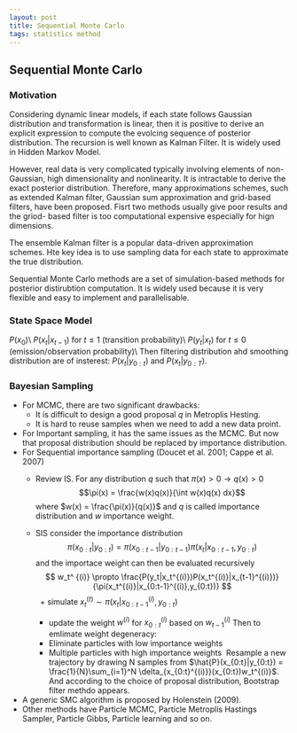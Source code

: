 ```yaml
---
layout: post
title: Sequential Monte Carlo
tags: statistics method
---
```


<script src="//yihui.name/js/math-code.js"></script>
<!-- Just one possible MathJax CDN below. You may use others. -->
<script async
  src="//mathjax.rstudio.com/latest/MathJax.js?config=TeX-MML-AM_CHTML">
</script>

## Sequential Monte Carlo

### Motivation
Considering dynamic linear models, if each state follows Gaussian distribution and transformation is linear, then it is positive to derive an explicit expression to compute the evolcing sequence of posterior distribution. The recursion is well known as Kalman Filter. It is widely used in Hidden Markov Model.  

However, real data is very complicated typically involving elements of non-Gaussian, high dimensionality and nonlinearity. It is intractable to derive the exact posterior distribution. Therefore, many approximations schemes, such as extended Kalman filter, Gaussian sum approximation and grid-based filters, have been proposed. Fisrt two methods usually give poor results and the griod- based filter is too computational expensive especially for hign dimensions.

The ensemble Kalman filter is a popular data-driven approximation schemes. Hte key idea is to use sampling data for each state to approximate the true distribution.

Sequential Monte Carlo methods are a set of simulation-based methods for posterior distirubtion computation. It is widely used because it is very flexible and easy to implement and parallelisable.

### State Space Model
$P(x_0)$\\
$P(x_t |x_{t-1})$ for $t \leq 1$ (transition probability)\\
$P(y_t|x_t)$ for $t \leq 0$ (emission/observation probability)\\
Then filtering distribution ahd smoothing distribution are of insterest: $P(x_t|y_{0:t})$ and $P(x_t|y_{0:T})$.

### Bayesian Sampling
* For MCMC, there are two significant drawbacks: 
  - It is difficult to design a good proposal $q$ in Metroplis Hesting.
  - It is hard to reuse samples when we need to add a new data proint.
* For Important sampling, it has the same issues as the MCMC. But now that proposal distribution should be replaced by importance distribution.
* For Sequential importance sampling (Doucet et al. 2001; Cappe et al. 2007)
  - Review IS. For any distribution $q$ such that $\pi(x)>0 \rightarrow q(x)>0$ 
  $$\pi(x) = \frac{w(x)q(x)}{\int w(x)q(x) dx}$$
  where $w(x) = \frac{\pi(x)}{q(x)}$ and $q$ is called importance distribution and $w$ importance weight.
  
  - SIS consider the importance distribution 
  $$ \pi(x_{0:t}|y_{0:t}) = \pi(x_{0:t-1}|y_{0:t-1}) \pi(x_t|x_{0:t-1}, y_{0:t}) $$
  and the importace weight can then be evaluated recursively
  $$ w_t^ {(i)} \propto \frac{P(y_t|x_t^{(i)})P(x_t^{(i)}|x_{t-1}^{(i)})}{\pi(x_t^{(i)}|x_{0:t-1}^{(i)},y_{0:t})} $$
    + simulate $x_t^{(t)} \sim \pi(x_t|x_{0:t-1}^{(i)}, y_{0:t})$
    + update the weight $w^{(i)}$ for $x_{0:t}^{(i)}$ based on $w_{t-1}^{(i)}$
  Then to emlimate weight degeneracy:
    + Eliminate particles with low importance weights
    + Multiple particles with high importance weights
  Resample a new trajectory by drawing N samples from $\hat{P}(x_{0:t}|y_{0:t}) = \frac{1}{N}\sum_{i=1}^N \delta_{x_{0:t}^{(i)}}(x_{0:t})w_t^{(i)}$. And according to the choice of proposal distribution, Bootstrap filter methdo appears.
* A generic SMC algorithm is proposed by Holenstein (2009).
* Other methods have Particle MCMC, Particle Metroplis Hastings Sampler, Particle Gibbs, Particle learning and so on.
  

